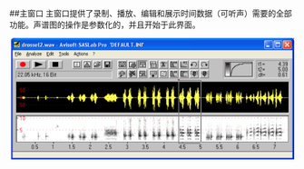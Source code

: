 ##主窗口
主窗口提供了录制、播放、编辑和展示时间数据（可听声）需要的全部功能。声谱图的操作是参数化的，并且开始于此界面。

![the_main_window](the_main_window.png)
